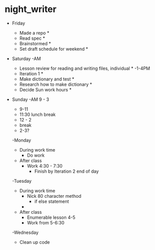 # night_writer
- Friday
  - Made a repo *
  - Read spec *
  - Brainstormed *
  - Set draft schedule for weekend *

- Saturday
  -AM
    - Lesson review for reading and writing files, individual *
  -1-4PM
    - Iteration 1 *
    - Make dictionary and test *
    - Research how to make dictionary *
    - Decide Sun work hours *

- Sunday
  -AM 9 - 3
    - 9-11
    - 11:30 lunch break
    - 12 - 2
    - break
    - 2-3?

  -Monday
    - During work time
      - Do work
    - After class
      - Work 4:30 - 7:30
        - Finish by Iteration 2 end of day

  -Tuesday
    - During work time
      - Nick 80 character method
        - if else statement
      -
    - After class
      - Enumerable lesson 4-5
      - Work from 5-6:30

  -Wednesday
    - Clean up code 
